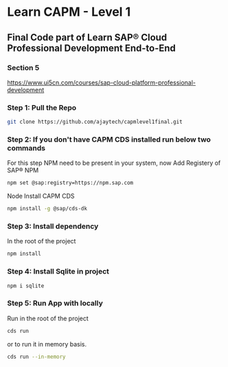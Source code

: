 # Learn CAPM - Level 1 
## Final Code part of Learn SAP® Cloud Professional Development End-to-End 
### Section 5
https://www.ui5cn.com/courses/sap-cloud-platform-professional-development

### Step 1: Pull the Repo
```sh
git clone https://github.com/ajaytech/capmlevel1final.git
```

### Step 2: If you don't have CAPM CDS installed run below two commands

For this step NPM need to be present in your system, now Add Registery of SAP® NPM

```sh
npm set @sap:registry=https://npm.sap.com

```
Node Install CAPM CDS

```sh
npm install -g @sap/cds-dk
```

### Step 3: Install dependency

In the root of the project

```sh
npm install
```

### Step 4: Install Sqlite in project

```sh
npm i sqlite
```

### Step 5: Run App with locally

Run in the root of the project

```sh
cds run
```
or to run it in memory basis.

```sh
cds run --in-memory
```




